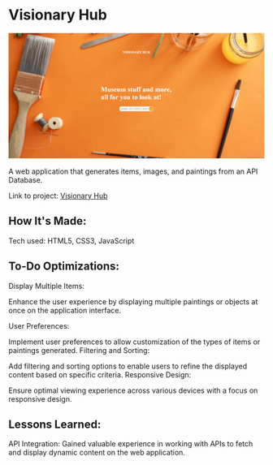 # Visionary Hub
![image](img/screenshot.png)

A web application that generates items, images, and paintings from an API Database.

Link to project: [Visionary Hub](https://visionaryhub.netlify.app/)

## How It's Made:
Tech used: HTML5, CSS3, JavaScript

## To-Do Optimizations:

Display Multiple Items:

Enhance the user experience by displaying multiple paintings or objects at once on the application interface.

User Preferences:

Implement user preferences to allow customization of the types of items or paintings generated.
Filtering and Sorting:

Add filtering and sorting options to enable users to refine the displayed content based on specific criteria.
Responsive Design:

Ensure optimal viewing experience across various devices with a focus on responsive design.

## Lessons Learned:

API Integration: Gained valuable experience in working with APIs to fetch and display dynamic content on the web application.
